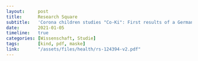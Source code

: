 ```yaml
---
layout:     post
title:      Research Square
subtitle:   'Corona children studies "Co-Ki": First results of a Germany-wide registry on mouth and nose covering (mask) in children'
date:       2021-01-05
timeline:   true
categories: [Wissenschaft, Studie]
tags:       [kind, pdf, maske]
link:       "/assets/files/health/rs-124394-v2.pdf"
---
```

<object data="{{ page.link }}" style='height:calc(100vh - 400px); width: 100%' type='application/pdf'></object>
